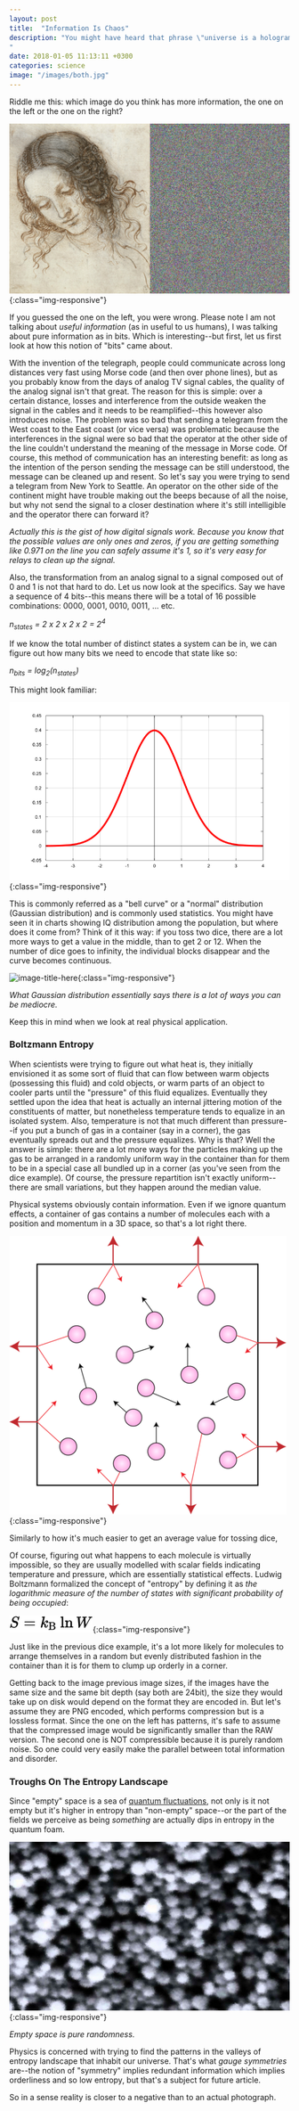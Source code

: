 ```yaml
---
layout: post
title:  "Information Is Chaos"
description: "You might have heard that phrase \"universe is a hologram\" and you might have thought it's interesting, you might have thought it's science fiction, you might have thought it's speculative or even downright bullshit. The term \"holographic universe\" has a very click-baity sound to it but regardless...
"
date: 2018-01-05 11:13:11 +0300
categories: science
image: "/images/both.jpg"
---
```


Riddle me this: which image do you think has more information, the one on the left or the one on the right?

![noise](/images/both.jpg){:class="img-responsive"}

If you guessed the one on the left, you were wrong. Please note I am not talking about *useful information* (as in useful to us humans), I was talking about pure information as in bits. Which is interesting--but first, let us first look at how this notion of "bits" came about.

With the invention of the telegraph, people could communicate across long distances very fast using Morse code (and then over phone lines), but as you probably know from the days of analog TV signal cables, the quality of the analog signal isn't that great. The reason for this is simple: over a certain distance, losses and interference from the outside weaken the signal in the cables and it needs to be reamplified--this however also introduces noise. The problem was so bad that sending a telegram from the West coast to the East coast (or vice versa) was problematic because the interferences in the signal were so bad that the operator at the other side of the line couldn't understand the meaning of the message in Morse code. Of course, this method of communication has an interesting benefit: as long as the intention of the person sending the message can be still understood, the message can be cleaned up and resent. So let's say you were trying to send a telegram from New York to Seattle. An operator on the other side of the continent might have trouble making out the beeps because of all the noise, but why not send the signal to a closer destination where it's still intelligible and the operator there can forward it?

*Actually this is the gist of how digital signals work. Because you know that the possible values are only ones and zeros, if you are getting something like 0.971 on the line you can safely assume it's 1, so it's very easy for relays to clean up the signal.*

Also, the transformation from an analog signal to a signal composed out of 0 and 1 is not that hard to do. Let us now look at the specifics. Say we have a sequence of 4 bits--this means there will be a total of 16 possible combinations: 0000, 0001, 0010, 0011, ... etc.

*n<sub>states</sub> = 2 x 2 x 2 x 2 = 2<sup>4</sup>*

If we know the total number of distinct states a system can be in, we can figure out how many bits we need to encode that state like so:

*n<sub>bits</sub> = log<sub>2</sub>(n<sub>states</sub>)*

This might look familiar:

![image-title-here](/images/normal_distribution.png){:class="img-responsive"}

This is commonly referred as a "bell curve" or a "normal" distribution (Gaussian distribution) and is commonly used statistics. You might have seen it in charts showing IQ distribution among the population, but where does it come from? Think of it this way: if you toss two dice, there are a lot more ways to get a value in the middle, than to get 2 or 12. When the number of dice goes to infinity, the individual blocks disappear and the curve becomes continuous.

![image-title-here](/images/probab3.jpg){:class="img-responsive"}

*What Gaussian distribution essentially says there is a lot of ways you can be mediocre.*

Keep this in mind when we look at real physical application.

### Boltzmann Entropy
When scientists were trying to figure out what heat is, they initially envisioned it as some sort of fluid that can flow between warm objects (possessing this fluid) and cold objects, or warm parts of an object to cooler parts until the "pressure" of this fluid equalizes. Eventually they settled upon the idea that heat is actually an internal jittering motion of the constituents of matter, but nonetheless temperature tends to equalize in an isolated system. Also, temperature is not that much different than pressure--if you put a bunch of gas in a container (say in a corner), the gas eventually spreads out and the pressure equalizes. Why is that? Well the answer is simple: there are a lot more ways for the particles making up the gas to be arranged in a randomly uniform way in the container than for them to be in a special case all bundled up in a corner (as you've seen from the dice example). Of course, the pressure repartition isn't exactly uniform--there are small variations, but they happen around the median value.

Physical systems obviously contain information. Even if we ignore quantum effects, a container of gas contains a number of molecules each with a position and momentum in a 3D space, so that's a lot right there.

![molecules](/images/molecules.png){:class="img-responsive"}

Similarly to how it's much easier to get an average value for tossing dice,

Of course, figuring out what happens to each molecule is virtually impossible, so they are usually modelled with scalar fields indicating temperature and pressure, which are essentially statistical effects. Ludwig Boltzmann formalized the concept of "entropy" by defining it as *the logarithmic measure of the number of states with significant probability of being occupied*:

![boltzmann](/images/boltzmann.svg){:class="img-responsive"}

Just like in the previous dice example, it's a lot more likely for molecules to arrange themselves in a random but evenly distributed fashion in the container than it is for them to clump up orderly in a corner.

Getting back to the image previous image sizes, if the images have the same size and the same bit depth (say both are 24bit), the size they would take up on disk would depend on the format they are encoded in. But let's assume they are PNG encoded, which performs compression but is a lossless format. Since the one on the left has patterns, it's safe to assume that the compressed image would be significantly smaller than the RAW version. The second one is NOT compressible because it is purely random noise. So one could very easily make the parallel between total information and disorder.

### Troughs On The Entropy Landscape
Since "empty" space is a sea of [quantum fluctuations](https://en.wikipedia.org/wiki/Quantum_foam), not only is it not empty but it's higher in entropy than "non-empty" space--or the part of the fields we perceive as being *something* are actually dips in entropy in the quantum foam.

![boltzmann](/images/random.jpg){:class="img-responsive"}

*Empty space is pure randomness.*

Physics is concerned with trying to find the patterns in the valleys of entropy landscape that inhabit our universe. That's what *gauge symmetries* are--the notion of "symmetry" implies redundant information which implies orderliness and so low entropy, but that's a subject for future article.

So in a sense reality is closer to a negative than to an actual photograph.
